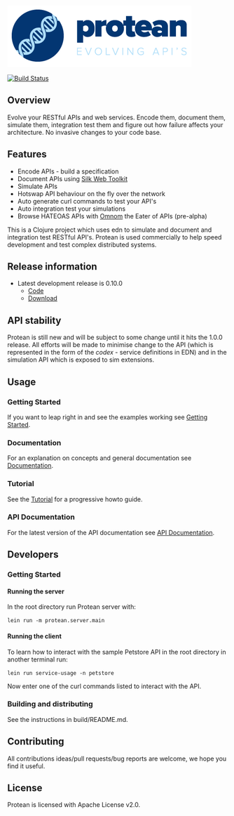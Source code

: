 ![Protean - evolving api's](/public/resource/img/logo.png?raw=true "Protean - evolving api's")

[![Build Status](https://api.travis-ci.org/passivsystems/protean.svg)](https://travis-ci.org/passivsystems/protean)


## Overview

Evolve your RESTful APIs and web services. Encode them, document them, simulate them, integration test them and figure out how failure affects your architecture. No invasive changes to your code base.

## Features

* Encode APIs - build a specification
* Document APIs using [Silk Web Toolkit](http://www.silkyweb.org)
* Simulate APIs
* Hotswap API behaviour on the fly over the network
* Auto generate curl commands to test your API's
* Auto integration test your simulations
* Browse HATEOAS APIs with [Omnom](https://github.com/rossputin/omnom) the Eater of APIs (pre-alpha)

This is a Clojure project which uses edn to simulate and document and integration test RESTful API's. Protean is used commercially to help speed development and test complex distributed systems.


## Release information

* Latest development release is 0.10.0
    * [Code](https://github.com/passivsystems/protean/tree/0.10.0)
    * [Download](https://github.com/passivsystems/protean/releases/download/0.10.0/protean-0.10.0.tgz)


## API stability

Protean is still new and will be subject to some change until it hits the 1.0.0 release.  All efforts will be made to minimise change to the API (which is represented in the form of the *codex* - service definitions in EDN) and in the simulation API which is exposed to sim extensions.


## Usage

### Getting Started

If you want to leap right in and see the examples working see [Getting Started](http://passivsystems.github.io/protean/getting-started.html).

### Documentation

For an explanation on concepts and general documentation see [Documentation](http://passivsystems.github.io/protean/documentation.html).


### Tutorial

See the [Tutorial](http://passivsystems.github.io/protean/tutorial.html) for a progressive howto guide.


### API Documentation

For the latest version of the API documentation see [API Documentation](http://passivsystems.github.io/protean/api-documentation.html).


## Developers

### Getting Started

#### Running the server

In the root directory run Protean server with:

```
lein run -m protean.server.main
```

#### Running the client

To learn how to interact with the sample Petstore API in the root directory in another terminal run:

```
lein run service-usage -n petstore
```

Now enter one of the curl commands listed to interact with the API.


### Building and distributing

See the instructions in build/README.md.


## Contributing

All contributions ideas/pull requests/bug reports are welcome, we hope you find it useful.


## License

Protean is licensed with Apache License v2.0.
